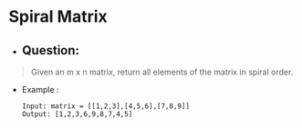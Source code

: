 # Spiral Matrix
- ## Question:
>Given an m x n matrix, return all elements of the matrix in spiral order.

- Example :

      Input: matrix = [[1,2,3],[4,5,6],[7,8,9]]
      Output: [1,2,3,6,9,8,7,4,5]
